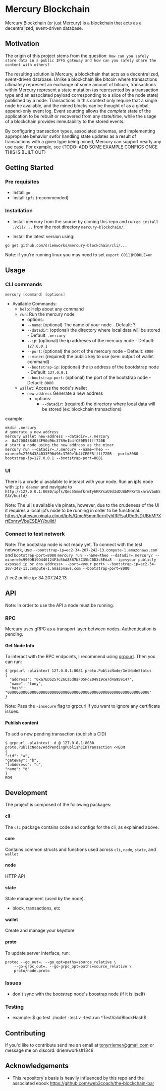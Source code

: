 # Mercury Blockchain
Mercury Blockchain (or just Mercury) is a blockchain that acts as a decentralized, event-driven database.

## Motivation
The origin of this project stems from the question:
`How can you safely store data in a public IPFS gateway and how can you safely share the content with others?`

The resulting solution is Mercury, a blockchain that acts as a decentralized, event-driven database. Unlike a blockchain like bitcoin where transactions ultimately represent an exchange of some amount of bitcoin, transactions within Mercury represent a state mutation (as represented by a transaction type and an associated payload corresponding to a slice of the node state) published by a node. Transactions in this context only  require that a single node be available, and the mined blocks can be thought of as a global, append-only event log. Event sourcing allows  the *complete* state of the application to be rebuilt or recovered from any state/time, while the usage of a blockchain provides immutability to the stored events.

By configuring transaction types, associated schemas, and implementing appropriate behavior swfor handling state updates as a result of transactions with a given type being mined, Mercury can support nearly any use case. For example, see (TODO: ADD SOME EXAMPLE CONFIGS ONCE THIS IS BUILT OUT)

## Getting Started

### Pre requisites
- install `go`
- install `ipfs` (recommended)

### Installation 

- Install mercury from the source by cloning this repo and run `go install ./cli/...` from the root directory `mercury-blockchain/`.


- Install the latest version using:
```
go get github.com/driemworks/mercury-blockchain/cli/...
```
Note: if you're running linux you may need to set `export GO111MODULE=on`

## Usage
### CLI commands
`mercury [command] [options]`
- Available Commands:
  - `help`: Help about any command
  - `run`:  Run the mercury node
    -  options:
      - `--name`: (optional) The name of your node - Default: ?
      - `--datadir`: (optional) the directory where local data will be stored - Default: `.mercury`
      - `--ip`: (optional) the ip addreses of the mercury node - Default: `127.0.0.1`
      - `--port`: (optional) the port of the mercury node - Default: `8080`
      - `--miner`: (required) the public key to use (see: output of wallet command)
      - `--bootstrap-ip`: (optional) the ip address of the bootdstrap node - Default: `127.0.0.1`
      - `--bootstrap-port`: (optional) the port of the bootstrap node - Default: `8080`
  - `wallet`: Access the node's wallet
    - `new-address` Generate a new address
        -  options:
            - `--datadir`: (required) the directory where local data will be stored (ex: blockchain transactions)

 example:
  ```
  mkdir .mercury
  # generate a new address
  mercury wallet new-address --datadir=./.mercury
  >  0x27084384033F90d96c3769e1b4fCE0E5ffff720B
  # start a node using the new address as the miner
  mercury run --datadir=./.mercury --name=Theo --miner=0x27084384033F90d96c3769e1b4fCE0E5ffff720B --port=8080 --bootstrap-ip=127.0.0.1 --bootstrap-port=8081
  ```

### UI 
There is a crude ui available to interact with your node. Run an ipfs node with `ipfs daemon` and navigate to `http://127.0.0.1:8080/ipfs/Qmc55mmfkrmTyhRRYsaU9d3sDUBbMPXrtExnrwVbuESEAY/build/`


Note: The ui is available via pinata, however, due to the crudeness of the UI it requires a local ipfs node to be running in order to be functional. https://gateway.pinata.cloud/ipfs/Qmc55mmfkrmTyhRRYsaU9d3sDUBbMPXrtExnrwVbuESEAY/build/

### Connect to test network

Note: The bootstrap node is not ready yet.
To connect with the test network, use `--bootstrap-ip=ec2-34-207-242-13.compute-1.amazonaws.com` and `bootstrap-port=8080`
`mercury run --name=theo --datadir=.mercury/ --miner=0x990DB19D440124F3d5bA8867b3C35bC0D3c5Eda8 --ip=<your publicly exposed ip or dns address> --port=<your port> --bootstrap-ip=ec2-34-207-242-13.compute-1.amazonaws.com --bootstrap-port=8080`

// ec2 public ip: 34.207.242.13

## API
Note: In order to use the API a node must be running.

### RPC
Mercury uses gRPC as a transport layer between nodes.
Authentication is pending.

#### Get Node Info

To interact with the RPC endpoints, I recommend using [grpcurl](https://github.com/fullstorydev/grpcurl).
Then you can run:
```
$ grpcurl -plaintext 127.0.0.1:8081 proto.PublicNode/GetNodeStatus
{
  "address": "0xa7ED5257C26Ca5d8aF05FdE04919ce7d4a959147",
  "name": "tony",
  "hash": "0000000000000000000000000000000000000000000000000000000000000000"
}
```
Note: Pass the `-insecure` flag to grpcurl if you want to ignore any certificate issues.


#### Publish content
To add a new pending transaction (publish a CID)
```
$ grpcurl -plaintext -d @ 127.0.0.1:8080 proto.PublicNode/AddPendingPublishCIDTransaction <<EOM
{
"cid": "a",
"gateway": "b",
"toAddress": "c",
"name": "d"
}
EOM
```

## Development

The project is composed of the following packages:
#### cli
The `cli` package contains code and configs for the cli, as explained above.

#### core
Contains common structs and functions used across `cli`, `node`, `state`, and `wallet`

#### node
HTTP API

#### state
State management (used by the node). 
- block, transactions, etc

#### wallet
Create and manage your keystore

#### proto
To update server interface, run:
```
protoc --go_out=. --go_opt=paths=source_relative \
    --go-grpc_out=. --go-grpc_opt=paths=source_relative \
    proto/node.proto
```


### Issues
- don't sync with the bootstrap node's boostrap node (if it is itself)

### Testing
- example: $ go test ./node/ -test.v -test.run ^TestValidBlockHash$ 

## Contributing
If you'd like to contribute send me an email at tonyrriemer@gmail.com or message me on discord: driemworks#1849

## Acknowledgements
- This repository's basis is heavily influenced by this repo and the associated ebook https://github.com/web3coach/the-blockchain-bar